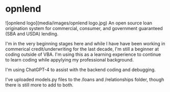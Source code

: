 # opnlend
![opnlend logo](media/images/opnlend logo.jpg)
An open source loan origination system for commercial, consumer, and government guaranteed (SBA and USDA) lending.

I'm in the very beginning stages here and while I have have been working in commerical credit/underwriting for the last decade, I'm still a beginner at coding outside of VBA. I'm using this as a learning experience to continue to learn coding while appylying my professional background.

I'm using ChatGPT-4 to assist with the backend coding and debugging.

I've uploaded models.py files to the /loans and /relationships folder, though there is still more to add to both.
